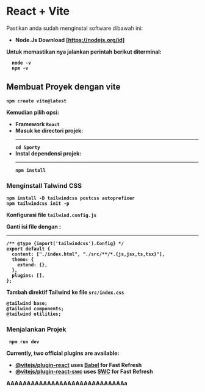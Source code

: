 # React + Vite

Pastikan anda sudah menginstal software dibawah ini:

- <b>Node.Js<b> Download [https://nodejs.org/id]

Untuk memastikan nya jalankan perintah berikut diterminal:

  ```
    node -v
    npm -v
   ```

## Membuat Proyek dengan vite 

``` npm create vite@latest ```

Kemudian pilih opsi:
- Framework ```React```
- Masuk ke directori projek:<hr>
```cd Sporty```
- Instal dependensi projek:<hr>
```npm install```

### Menginstall Talwind CSS 

```
npm install -D tailwindcss postcss autoprefixer
npm tailwindcss init -p
```

Konfigurasi file ```tailwind.config.js```

Ganti isi file dengan :<hr>
```
/** @type {import('tailwindcss').Config} */
export default {
  content: ["./index.html", "./src/**/*.{js,jsx,ts,tsx}"],
  theme: {
    extend: {},
  },
  plugins: [],
};
```
Tambah direktif Tailwind ke file ```src/index.css```
```
@tailwind base;
@tailwind components;
@tailwind utilities;
```

### Menjalankan Projek  

``` npm run dev```

Currently, two official plugins are available:

- [@vitejs/plugin-react](https://github.com/vitejs/vite-plugin-react/blob/main/packages/plugin-react/README.md) uses [Babel](https://babeljs.io/) for Fast Refresh
- [@vitejs/plugin-react-swc](https://github.com/vitejs/vite-plugin-react-swc) uses [SWC](https://swc.rs/) for Fast Refresh



AAAAAAAAAAAAAAAAAAAAAAAAAAAAAa